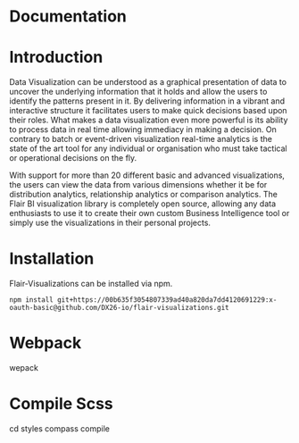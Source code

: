 # Documentation
    
# Introduction
Data Visualization can be understood as a graphical presentation of data to uncover the underlying information that it holds and allow the users to identify the patterns present in it. By delivering information in a vibrant and interactive structure it facilitates users to make quick decisions based upon their roles. What makes a data visualization even more powerful is its ability to process data in real time allowing immediacy in making a decision. On contrary to batch or event-driven visualization real-time analytics is the state of the art tool for any individual or organisation who must take tactical or operational decisions on the fly.

With support for more than 20 different basic and advanced visualizations, the users can view the data from various dimensions whether it be for distribution analytics, relationship analytics or comparison analytics. The Flair BI visualization library is completely open source, allowing any data enthusiasts to use it to create their own custom Business Intelligence tool or simply use the visualizations in their personal projects.

# Installation
Flair-Visualizations can be installed via npm.
``` 
npm install git+https://00b635f3054807339ad40a820da7dd4120691229:x-oauth-basic@github.com/DX26-io/flair-visualizations.git

```


# Webpack

wepack

# Compile Scss

cd styles
compass compile



